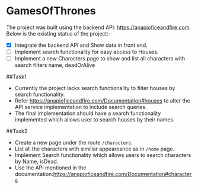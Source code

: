 # GamesOfThrones

The project was built using the backend API: https://anapioficeandfire.com. Below is the existing status of the project:-
- [x] Integrate the backend API and Show data in front end.
- [ ] Implement search functionality for easy access to Houses.
- [ ] Implement a new Characters page to show and list all characters with search filters name, deadOrAlive

##Task1
- Currently the project lacks search functionality to filter houses by search functionality.
- Refer https://anapioficeandfire.com/Documentation#houses to alter the API service implementation to include search queries.
- The final implementation should have a search functionality implemented which allows user to search houses by their names.

##Task2
- Create a new page under the route `/characters`.
- List all the characters with similiar appeareance as in `/home` page.
- Implement Search functionality which allows users to search characters by Name, isDead.
- Use the API mentioned in the documentation:https://anapioficeandfire.com/Documentation#characters


